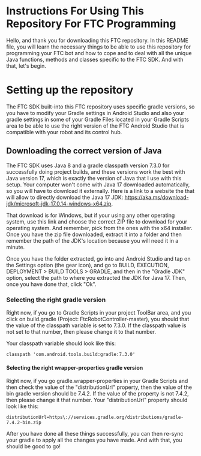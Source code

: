 
# Instructions For Using This Repository For FTC Programming

Hello, and thank you for downloading this FTC repository. In this README file, you will learn the necessary things to be able to use 
this repository for programming your FTC bot and how to cope and to deal with all the unique Java functions, methods and classes specific to the
FTC SDK. And with that, let's begin.

# Setting up the repository

The FTC SDK built-into this FTC repository uses specific gradle versions, so you have to modify your Gradle settings in Android Studio and also
your gradle settings in some of your Gradle Files located in your Gradle Scripts area to be able to use the right version of the FTC Android Studio that
is compatible with your robot and its control hub.

## Downloading the correct version of Java

The FTC SDK uses Java 8 and a gradle classpath version 7.3.0 for successfully doing project builds, and these versions work the best with Java version 17,
which is exactly the version of Java that I use with this setup. Your computer won't come with Java 17 downloaded automatically, so you will have to 
download it externally. Here is a link to a website the that will allow to directly download the Java 17 JDK: https://aka.ms/download-jdk/microsoft-jdk-17.0.14-windows-x64.zip.

That download is for Windows, but if your using any other operating system, use this link and choose the correct ZIP file to download for your operating
system. And remember, pick from the ones with the x64 installer. Once you have the zip file downloaded, extract it into a folder and then remember the path
of the JDK's location because you will need it in a minute.

Once you have the folder extracted, go into and Android Studio and tap on the Settings option (the gear icon), and go to 
BUILD, EXECUTION, DEPLOYMENT > BUILD TOOLS > GRADLE, and then in the "Gradle JDK" option, select the path to where you extracted the JDK for Java 17.
Then, once you have done that, click "Ok".

### Selecting the right gradle version

Right now, if you go to Gradle Scripts in your project ToolBar area, and you click on build.gradle (Project: FtcRobotController-master), you should that the 
value of the classpath variable is set to 7.3.0. If the classpath value is not set to that number, then please change it to that number.

Your classpath variable should look like this:

`classpath 'com.android.tools.build:gradle:7.3.0'`

#### Selecting the right wrapper-properties gradle version

Right now, if you go gradle.wrapper-properties in your Gradle Scripts and then check the value of the "distributionUrl" property, then the value of the bin
gradle version should be 7.4.2. If the value of the property is not 7.4.2, then please change it that number. Your "distributionUrl" property should
look like this:

`distributionUrl=https\://services.gradle.org/distributions/gradle-7.4.2-bin.zip`

After you have done all these things successfully, you can then re-sync your gradle to apply all the changes you have made. And with that, you should be good
to go!




